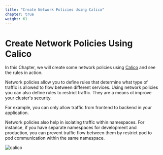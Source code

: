```yaml
---
title: "Create Network Policies Using Calico"
chapter: true
weight: 61
---
```


# Create Network Policies Using Calico

In this Chapter, we will create some network policies using [Calico](https://www.projectcalico.org/) and see the rules in action.

Network policies allow you to define rules that determine what type of traffic is allowed to flow between different services. Using network policies you can also define rules to restrict traffic. They are a means ot improve your cluster's security.

For example, you can only allow traffic from frontend to backend in your application.

Network policies also help in isolating traffic within namespaces. For instance, if you have separate namespaces for development and production, you can prevent traffic flow between them by restrict pod to pod communication within the same namespace.


![calico](/images/Project-Calico-logo-1000px.png)